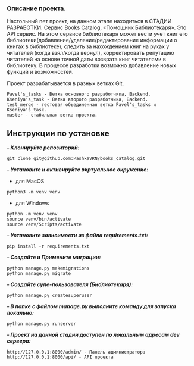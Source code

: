 ### Опиcание проекта.
Настольный пет проект, на данном этапе находиться в СТАДИИ РАЗРАБОТКИ.
Сервис Books Catalog, «Помощник Библиотекаря». Это API сервис. На этом сервисе библиотекаря может вести учет книг его библиотеки(добавление/удаление/редактирование информации о книгах в библиотеке), следить за нахождением книг на руках у читателей (когда взял/когда вернул), корректировать репутацию читателей на основе точной даты возврата книг читателями в библиотеку.
В процессе разработки возможно добавление новых функций и возможностей.

Проект разрабатывается в разных ветках Git.
```
Pavel's_tasks - Ветка основного разработчика, Backend.
Kseniya's_task - Ветка второго разработчика, Backend.
test_merge - тестовая объединенная ветка Pavel's_tasks и Kseniya's_task.
master - стабильная ветка проекта.
```

## Инструкции по установке
***- Клонируйте репозиторий:***
```
git clone git@github.com:PashkaVRN/books_catalog.git
```

***- Установите и активируйте виртуальное окружение:***
- для MacOS
```
python3 -m venv venv
```
- для Windows
```
python -m venv venv
source venv/bin/activate
source venv/Scripts/activate
```

***- Установите зависимости из файла requirements.txt:***
```
pip install -r requirements.txt
```

***- Создайте и Примените миграции:***
```
python manage.py makemigrations
python manage.py migrate
```

***- Создайте супе-пользователя (Библиотекаря):***
```
python manage.py createsuperuser
```

***- В папке с файлом manage.py выполните команду для запуска локально:***
```
python manage.py runserver
```

***- Проект на данной стадии доступен по локальным адресам dev сервера:***
```
http://127.0.0.1:8000/admin/ - Панель администратора
http://127.0.0.1:8000/api/ - API проекта

```